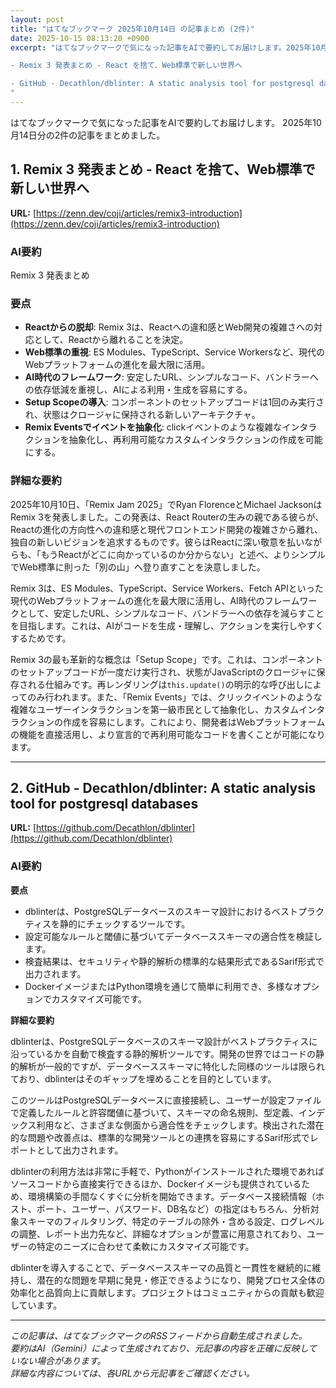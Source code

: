 ```yaml
---
layout: post
title: "はてなブックマーク 2025年10月14日 の記事まとめ (2件)"
date: 2025-10-15 08:13:20 +0900
excerpt: "はてなブックマークで気になった記事をAIで要約してお届けします。2025年10月14日分の2件の記事をまとめました。

- Remix 3 発表まとめ - React を捨て、Web標準で新しい世界へ

- GitHub - Decathlon/dblinter: A static analysis tool for postgresql databases
"
---
```


はてなブックマークで気になった記事をAIで要約してお届けします。
2025年10月14日分の2件の記事をまとめました。

## 1. Remix 3 発表まとめ - React を捨て、Web標準で新しい世界へ

**URL:** [https://zenn.dev/coji/articles/remix3-introduction](https://zenn.dev/coji/articles/remix3-introduction)

### AI要約

Remix 3 発表まとめ

### 要点
*   **Reactからの脱却**: Remix 3は、Reactへの違和感とWeb開発の複雑さへの対応として、Reactから離れることを決定。
*   **Web標準の重視**: ES Modules、TypeScript、Service Workersなど、現代のWebプラットフォームの進化を最大限に活用。
*   **AI時代のフレームワーク**: 安定したURL、シンプルなコード、バンドラーへの依存低減を重視し、AIによる利用・生成を容易にする。
*   **Setup Scopeの導入**: コンポーネントのセットアップコードは1回のみ実行され、状態はクロージャに保持される新しいアーキテクチャ。
*   **Remix Eventsでイベントを抽象化**: clickイベントのような複雑なインタラクションを抽象化し、再利用可能なカスタムインタラクションの作成を可能にする。

### 詳細な要約

2025年10月10日、「Remix Jam 2025」でRyan FlorenceとMichael JacksonはRemix 3を発表しました。この発表は、React Routerの生みの親である彼らが、Reactの進化の方向性への違和感と現代フロントエンド開発の複雑さから離れ、独自の新しいビジョンを追求するものです。彼らはReactに深い敬意を払いながらも、「もうReactがどこに向かっているのか分からない」と述べ、よりシンプルでWeb標準に則った「別の山」へ登り直すことを決意しました。

Remix 3は、ES Modules、TypeScript、Service Workers、Fetch APIといった現代のWebプラットフォームの進化を最大限に活用し、AI時代のフレームワークとして、安定したURL、シンプルなコード、バンドラーへの依存を減らすことを目指します。これは、AIがコードを生成・理解し、アクションを実行しやすくするためです。

Remix 3の最も革新的な概念は「Setup Scope」です。これは、コンポーネントのセットアップコードが一度だけ実行され、状態がJavaScriptのクロージャに保存される仕組みです。再レンダリングは`this.update()`の明示的な呼び出しによってのみ行われます。また、「Remix Events」では、クリックイベントのような複雑なユーザーインタラクションを第一級市民として抽象化し、カスタムインタラクションの作成を容易にします。これにより、開発者はWebプラットフォームの機能を直接活用し、より宣言的で再利用可能なコードを書くことが可能になります。

---

## 2. GitHub - Decathlon/dblinter: A static analysis tool for postgresql databases

**URL:** [https://github.com/Decathlon/dblinter](https://github.com/Decathlon/dblinter)

### AI要約

**要点**

*   dblinterは、PostgreSQLデータベースのスキーマ設計におけるベストプラクティスを静的にチェックするツールです。
*   設定可能なルールと閾値に基づいてデータベーススキーマの適合性を検証します。
*   検査結果は、セキュリティや静的解析の標準的な結果形式であるSarif形式で出力されます。
*   DockerイメージまたはPython環境を通じて簡単に利用でき、多様なオプションでカスタマイズ可能です。

**詳細な要約**

dblinterは、PostgreSQLデータベースのスキーマ設計がベストプラクティスに沿っているかを自動で検査する静的解析ツールです。開発の世界ではコードの静的解析が一般的ですが、データベーススキーマに特化した同様のツールは限られており、dblinterはそのギャップを埋めることを目的としています。

このツールはPostgreSQLデータベースに直接接続し、ユーザーが設定ファイルで定義したルールと許容閾値に基づいて、スキーマの命名規則、型定義、インデックス利用など、さまざまな側面から適合性をチェックします。検出された潜在的な問題や改善点は、標準的な開発ツールとの連携を容易にするSarif形式でレポートとして出力されます。

dblinterの利用方法は非常に手軽で、Pythonがインストールされた環境であればソースコードから直接実行できるほか、Dockerイメージも提供されているため、環境構築の手間なくすぐに分析を開始できます。データベース接続情報（ホスト、ポート、ユーザー、パスワード、DB名など）の指定はもちろん、分析対象スキーマのフィルタリング、特定のテーブルの除外・含める設定、ログレベルの調整、レポート出力先など、詳細なオプションが豊富に用意されており、ユーザーの特定のニーズに合わせて柔軟にカスタマイズ可能です。

dblinterを導入することで、データベーススキーマの品質と一貫性を継続的に維持し、潜在的な問題を早期に発見・修正できるようになり、開発プロセス全体の効率化と品質向上に貢献します。プロジェクトはコミュニティからの貢献も歓迎しています。

---

*この記事は、はてなブックマークのRSSフィードから自動生成されました。*  
*要約はAI（Gemini）によって生成されており、元記事の内容を正確に反映していない場合があります。*  
*詳細な内容については、各URLから元記事をご確認ください。*
